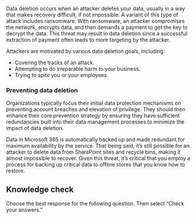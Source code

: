 Data deletion occurs when an attacker deletes your data, usually in a way that makes recovery difficult, if not impossible. A variant of this type of attack includes ransomware. With ransomware, an attacker compromises the network, encrypts data, and then demands a payment to get the key to decrypt the data. This threat may result in data deletion since a successful extraction of payment often leads to more targeting by the attacker.

Attackers are motivated by various data deletion goals, including:

 -  Covering the tracks of an attack.
 -  Attempting to do irreparable harm to your business.
 -  Trying to spite you or your employees.

### Preventing data deletion

Organizations typically focus their initial data protection mechanisms on preventing account breaches and elevation of privilege. They should then enhance their core prevention strategy by ensuring they have sufficient redundancies built into their data management processes to minimize the impact of data deletion.

Data in Microsoft 365 is automatically backed up and made redundant for maximum availability by the service. That being said, it’s still possible for an attacker to delete data from SharePoint sites and recycle bins, making it almost impossible to recover. Given this threat, it’s critical that you employ a process for backing up critical data to offline stores that you know how to restore.

## Knowledge check

Choose the best response for the following question. Then select “Check your answers.”